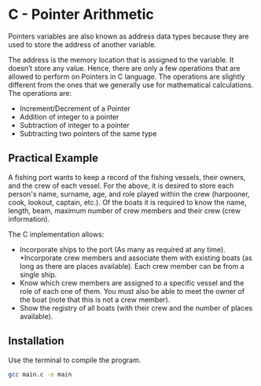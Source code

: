 # C - Pointer Arithmetic

Pointers variables are also known as address data types because they are used to store the address of another variable.

The address is the memory location that is assigned to the variable. It doesn’t store any value. Hence, there are only a few operations that are allowed to perform on Pointers in C language. The operations are slightly different from the ones that we generally use for mathematical calculations. The operations are:
* Increment/Decrement of a Pointer
* Addition of integer to a pointer
* Subtraction of integer to a pointer
* Subtracting two pointers of the same type

## Practical Example

A fishing port wants to keep a record of the fishing vessels, their owners, and the crew of each vessel. For the above, it is desired to store each person's name, surname, age, and role played within the crew (harpooner, cook, lookout, captain, etc.). Of the boats it is required to know the name, length, beam, maximum number of crew members and their crew (crew information).

The C implementation allows:

* Incorporate ships to the port (As many as required at any time).
*Incorporate crew members and associate them with existing boats (as long as there are places available). Each crew member can be from a single ship.
* Know which crew members are assigned to a specific vessel and the role of each one of them. You must also be able to meet the owner of the boat (note that this is not a crew member).
* Show the registry of all boats (with their crew and the number of places available).

## Installation

Use the terminal to compile the program.

```bash
gcc main.c -o main 
```
